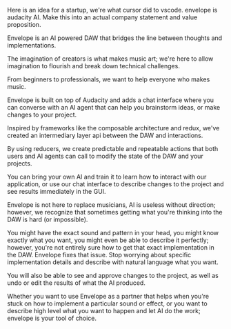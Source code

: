 Here is an idea for a startup, we're what cursor did to vscode. envelope is audacity AI. Make this into an actual company statement and value proposition.

Envelope is an AI powered DAW that bridges the line between thoughts and implementations.

The imagination of creators is what makes music art; we're here to allow imagination to flourish and break down technical challenges. 

From beginners to professionals, we want to help everyone who makes music.

Envelope is built on top of Audacity and adds a chat interface where you can converse with an AI agent that can help you brainstorm ideas, or make changes to your project. 

Inspired by frameworks like the composable architecture and redux, we've created an intermediary layer api between the DAW and interactions.

By using reducers, we create predictable and repeatable actions that both users and AI agents can call to modify the state of the DAW and your projects.

You can bring your own AI and train it to learn how to interact with our application, or use our chat interface to describe changes to the project and see results immediately in the GUI.

Envelope is not here to replace musicians, AI is useless without direction; however, we recognize that sometimes getting what you're thinking into the DAW is hard (or impossible).

You might have the exact sound and pattern in your head, you might know exactly what you want, you might even be able to describe it perfectly; however, you're not entirely sure how to get that exact implementation in the DAW. Envelope fixes that issue. Stop worrying about specific implementation details and describe with natural language what you want.

You will also be able to see and approve changes to the project, as well as undo or edit the results of what the AI produced. 

Whether you want to use Envelope as a partner that helps when you're stuck on how to implement a particular sound or effect, or you want to describe high level what you want to happen and let AI do the work; envelope is your tool of choice.